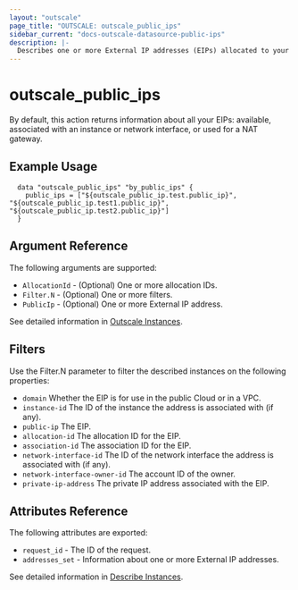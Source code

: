 ```yaml
---
layout: "outscale"
page_title: "OUTSCALE: outscale_public_ips"
sidebar_current: "docs-outscale-datasource-public-ips"
description: |-
  Describes one or more External IP addresses (EIPs) allocated to your account.
---
```


# outscale_public_ips

By default, this action returns information about all your EIPs: available, associated with an instance or network interface, or used for a NAT gateway.
## Example Usage

```hcl
  data "outscale_public_ips" "by_public_ips" {
    public_ips = ["${outscale_public_ip.test.public_ip}", "${outscale_public_ip.test1.public_ip}", "${outscale_public_ip.test2.public_ip}"]
  }
```

## Argument Reference

The following arguments are supported:

* `AllocationId` - (Optional) One or more allocation IDs.
* `Filter.N` - (Optional) One or more filters.
* `PublicIp` - (Optional) One or more External IP address.


See detailed information in [Outscale Instances](http://docs.outscale.com/api_fcu/operations/Action_DescribeAddresses_get.html#_api_fcu-action_describeaddresses_get).

## Filters

Use the Filter.N parameter to filter the described instances on the following properties:

* `domain` Whether the EIP is for use in the public Cloud or in a VPC.
* `instance-id` The ID of the instance the address is associated with (if any).
* `public-ip` The EIP.
* `allocation-id` The allocation ID for the EIP.
* `association-id` The association ID for the EIP.
* `network-interface-id` The ID of the network interface the address is associated with (if any).
* `network-interface-owner-id` The account ID of the owner.
* `private-ip-address` The private IP address associated with the EIP.




## Attributes Reference

The following attributes are exported:

* `request_id` - The ID of the request.
* `addresses_set` - Information about one or more External IP addresses.



See detailed information in [Describe Instances](http://docs.outscale.com/api_fcu/operations/Action_DescribeAddresses_get.html#_api_fcu-action_describeaddresses_get).
